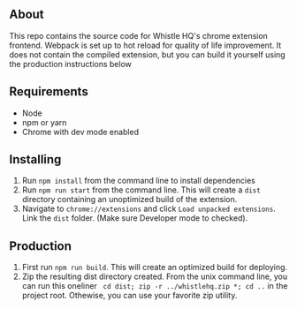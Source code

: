 ## About
This repo contains the source code for Whistle HQ's chrome extension frontend. Webpack is set up to hot reload for quality of life improvement. It does not contain the compiled extension, but you can build it yourself using the production instructions below

## Requirements
- Node
- npm or yarn
- Chrome with dev mode enabled


## Installing
1. Run `npm install` from the command line to install dependencies
2. Run `npm run start` from the command line. This will create a `dist` directory containing an unoptimized build of the extension.
3. Navigate to `chrome://extensions` and click `Load unpacked extensions`. Link the `dist` folder. (Make sure Developer mode to checked).

## Production
1. First run `npm run build`. This will create an optimized build for deploying.
2. Zip the resulting dist directory created. From the unix command line, you can run this oneliner ` cd dist; zip -r ../whistlehq.zip *; cd ..` in the project root. Othewise, you can use your favorite zip utility.
